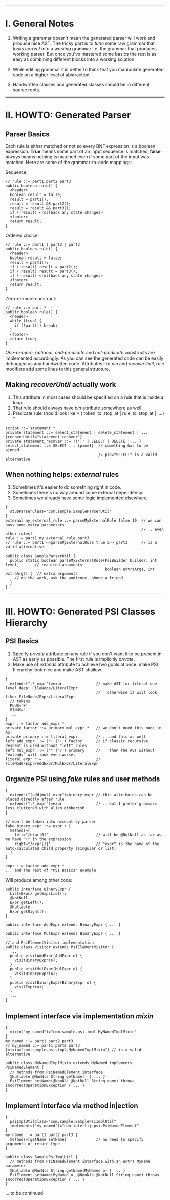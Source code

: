 ----------------
I. General Notes
================

1. Writing a grammar doesn't mean the generated parser will work and produce nice AST.
The tricky part is to *tune* some raw grammar that *looks correct* into a *working* grammar i.e. the grammar that produces working parser.
But once you've mastered some basics the rest is as easy as combining different blocks into a working solution.

2. While editing grammar it is better to think that you manipulate generated code on a higher level of abstraction.

3. Handwritten classes and generated classes should be in different source roots.


--------------------------
II. HOWTO: Generated Parser
==========================

Parser Basics
-------------

Each rule is either matched or not so every BNF expression is a boolean expression.
**True** means some part of an input sequence is matched, **false** *always* means nothing is matched even if some part of the input was matched.
Here are some of the grammar-to-code mappings:

Sequence:
````
// rule ::= part1 part2 part3
public boolean rule() {
  <header>
  boolean result = false;
  result = part1();
  result = result && part2();
  result = result && part3();
  if (!result) <rollback any state changes>
  <footer>
  return result;
}
````

Ordered choice:
````
// rule ::= part1 | part2 | part3
public boolean rule() {
  <header>
  boolean result = false;
  result = part1();
  if (!result) result = part2();
  if (!result) result = part3();
  if (!result) <rollback any state changes>
  <footer>
  return result;
}
````

Zero-or-more construct:
````
// rule ::= part *
public boolean rule() {
  <header>
  while (true) {
    if (!part()) break;
  }
  <footer>
  return true;
}
````

*One-or-more*, *optional*, *and-predicate* and *not-predicate* constructs are implemented accordingly.
As you can see the generated code can be easily debugged as any handwritten code.
Attributes like *pin* and *recoverUntil*, rule modifiers add some lines to this general structure.


Making *recoverUntil* actually work
-----------------------------------

1. This attribute in most cases should be specified on a rule that is inside a loop.
2. That rule should always have *pin* attribute somewhere as well.
3. Predicate rule should look like *!( token_to_stop_at | rule_to_stop_at | ....) *

````
script ::= statement *
private statement ::= select_statement | delete_statement | ... {recoverUntil="statement_recover"}
private statement_recover ::= !(';' | SELECT | DELETE | ...)
select_statement ::= SELECT ... {pin=1}  // something has to be pinned!
                                         // pin="SELECT" is a valid alternative
````

When nothing helps: *external* rules
------------------------------------

1. Sometimes it's easier to do something right in code.
2. Sometimes there's no way around some external dependency.
3. Sometimes we already have some logic implemented elsewhere.

````
{
  stubParserClass="com.sample.SampleParserUtil"
}
external my_external_rule ::= parseMyExternalRule false 10  // we can pass some extra parameters
                                                            // .. even other rules!
rule ::= part1 my_external_rule part3
// rule ::= part1 <<parseMyExternalRule true 5>> part3      // is a valid alternative
````

````
public class SampleParserUtil {
  public static boolean parseMyExternalRule(PsiBuilder builder, int level,       // required arguments
                                            boolean extraArg1, int extraArg2) {  // extra arguments
    // do the work, ask the audience, phone a friend
  }
}
````


----------------------------------------
III. HOWTO: Generated PSI Classes Hierarchy
========================================

PSI Basics
----------

1. Specify *private* attribute on any rule if you don't want it to be present in AST as early as possible. The first rule is implicitly *private*.
2. Make use of *extends* attribute to achieve two goals at once: make PSI hierarchy look nice and make AST shallow.

````
{
  extends(".*_expr")=expr               // make AST for literal one level deep: FileNode/LiteralExpr
                                        //   otherwise it will look like: FileNode/Expr/LiteralExpr
  // tokens
  PLUS='+'
  MINUS='-'
  ...
}
expr ::= factor add_expr *
private factor ::= primary mul_expr *   // we don't need this node in AST
private primary ::= literal_expr        // .. and this as well
left add_expr ::= ('+'|'-') factor      // if classic recursive descent is used without "left" rules
left mul_expr ::= ('*'|'/') primary     //    then the AST without "extends" will look even worse:
literal_expr ::= ...                    //    FileNode/Expr/AddExpr/MulExpr/LiteralExpr
````

Organize PSI using *fake* rules and user methods
------------------------------------------------
````
{
  extends("(add|mul)_expr")=binary_expr // this attributes can be placed directly after rule
  extends(".*_expr")=expr               // .. but I prefer grammars less cluttered with alien gibberish
}

// won't be taken into account by parser
fake binary_expr ::= expr + {
  methods=[
    left="/expr[0]"                     // will be @NotNull as far as we have "+" in the expression
    right="/expr[1]"                    // "expr" is the name of the auto-calculated child property (singular or list)
  ]
}

expr ::= factor add_expr *
... and the rest of "PSI Basics" example
````

Will produce among other code:
````
public interface BinaryExpr {
  List<Expr> getExprList();
  @NotNull
  Expr getLeft();
  @Nullable
  Expr getRight();
}

public interface AddExpr extends BinaryExpr { ... }

public interface MulExpr extends BinaryExpr { ... }

// and PsiElementVisitor implementation
public class Visitor extends PsiElementVisitor {
  ...
  public visitAddExpr(AddExpr o) {
    visitBinaryExpr(o);
  }
  public visitMulExpr(MulExpr o) {
    visitBinaryExpr(o);
  }
  public visitBinaryExpr(BinaryExpr o) {
    visitExpr(o);
  }
  ...
}
````


Implement interface via implementation *mixin*
---------------------------------------------
````
{
  mixin("my_named")="com.sample.psi.impl.MyNamedImplMixin"
}
my_named ::= part1 part2 part3
// my_named ::= part1 part2 part3 {mixin="com.sample.psi.impl.MyNamedImplMixin"} // is a valid alternative

````

````
public class MyNamedImplMixin extends MyNamed implements PsiNamedElement {
  // methods from PsiNamedElement interface
  @Nullable @NonNls String getName() { ... }
  PsiElement setName(@NonNls @NotNull String name) throws IncorrectOperationException { ... }
}
````

Implement interface via method injection
----------------------------------------
````
{
  psiImplUtilClass="com.sample.SamplePsiImplUtil"
  implements("my_named")="com.intellij.psi.PsiNamedElement"
}
my_named ::= part1 part2 part3 {
  methods=[getName setName]             // no need to specify arguments or return type
}
````

````
public class SamplePsiImplUtil {
  // methods from PsiNamedElement interface with an extra MyName parameter
  @Nullable @NonNls String getName(MyNamed o) { ... }
  PsiElement setName(MyNamed o, @NonNls @NotNull String name) throws IncorrectOperationException { ... }
}
````


... to be continued